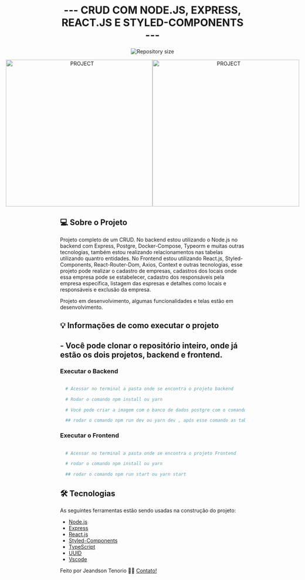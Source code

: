 <h1 align="center">
   --- CRUD COM NODE.JS, EXPRESS, REACT.JS E STYLED-COMPONENTS ---
</h1>

<p align="center">
  <img alt="Repository size" src="https://img.shields.io/static/v1?label=Last%20commit&message=January&color=yellowgreen&style=for-the-badge&logo=Slack">
</p>

<p align="center" style="display: flex; align-items: flex-start; justify-content: center;">
  <img alt="PROJECT" title="#PROJECT" src="" width="400px">
  <img alt="PROJECT" title="#PROJECT" src="" width="400px">
</p>

## 💻 Sobre o Projeto

Projeto completo de um CRUD. No backend estou utilizando o Node.js no backend com Express, Postgre, Docker-Compose, Typeorm e muitas outras tecnologias, também estou realizando relacionamentos nas tabelas utilizando quantro entidades. No Frontend estou utilizando React.js, Styled-Components, React-Router-Dom, Axios, Context e outras tecnologias, esse projeto pode realizar o cadastro de empresas, cadastros dos locais onde essa empresa pode se estabelecer, cadastro dos responsáveis pela empresa específica, listagem das espresas e detalhes como locais e responsáveis e exclusão da empresa.

Projeto em desenvolvimento, algumas funcionalidades e telas estão em desenvolvimento.

## 💡 Informações de como executar o projeto

  ## - Você pode clonar o repositório inteiro, onde já estão os dois projetos, backend e frontend.

  ### Executar o Backend

```bash

  # Acessar no terminal a pasta onde se encontra o projeto backend

  # Rodar o comando npm install ou yarn

  # Você pode criar a imagem com o banco de dados postgre com o comando sudo docker-compose up

  ## rodar o comando npm run dev ou yarn dev , após esse comando as tabelas já serão criadas automaticamente.
```

  ### Executar o Frontend

```bash
  
  # Acessar no terminal a pasta onde se encontra o projeto Frontend

  # rodar o comando npm install ou yarn

  ## rodar o comando npm run start ou yarn start

```

## 🛠 Tecnologias

As seguintes ferramentas estão sendo usadas na construção do projeto:


- [Node.js][node]
- [Express][express]
- [React.js][react]
- [Styled-Components][styled]
- [TypeScript][typescript]
- [UUID][uuid]
- [Vscode][vscode]

Feito por Jeandson Tenorio 👋🏽 [Contato!](https://www.linkedin.com/in/jeandson/)

[uuid]:https://www.npmjs.com/package/uuid
[react]: https://pt-br.reactjs.org/
[styled]: https://styled-components.com/
[nodejs]: https://nodejs.org/
[express]: https://expressjs.com/pt-br/
[typescript]: https://www.typescriptlang.org/
[Vscode]: https://code.visualstudio.com/
[node]:https://nodejs.org/en/